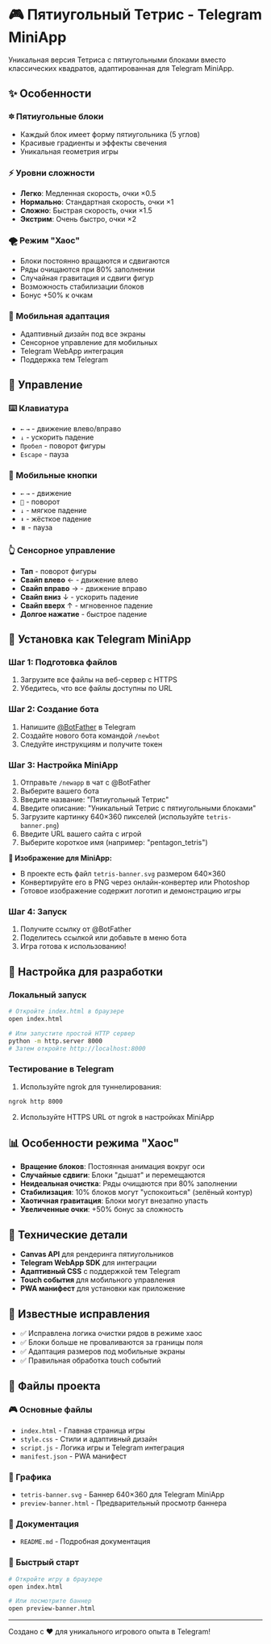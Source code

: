 # 🎮 Пятиугольный Тетрис - Telegram MiniApp

Уникальная версия Тетриса с пятиугольными блоками вместо классических квадратов, адаптированная для Telegram MiniApp.

## ✨ Особенности

### 🔯 Пятиугольные блоки
- Каждый блок имеет форму пятиугольника (5 углов)
- Красивые градиенты и эффекты свечения
- Уникальная геометрия игры

### ⚡ Уровни сложности
- **Легко**: Медленная скорость, очки ×0.5
- **Нормально**: Стандартная скорость, очки ×1
- **Сложно**: Быстрая скорость, очки ×1.5
- **Экстрим**: Очень быстро, очки ×2

### 🌪️ Режим "Хаос"
- Блоки постоянно вращаются и сдвигаются
- Ряды очищаются при 80% заполнении
- Случайная гравитация и сдвиги фигур
- Возможность стабилизации блоков
- Бонус +50% к очкам

### 📱 Мобильная адаптация
- Адаптивный дизайн под все экраны
- Сенсорное управление для мобильных
- Telegram WebApp интеграция
- Поддержка тем Telegram

## 🎯 Управление

### ⌨️ Клавиатура
- `←` `→` - движение влево/вправо
- `↓` - ускорить падение
- `Пробел` - поворот фигуры
- `Escape` - пауза

### 📱 Мобильные кнопки
- `←` `→` - движение
- `🔄` - поворот
- `↓` - мягкое падение
- `⬇️` - жёсткое падение
- `⏸️` - пауза

### 👆 Сенсорное управление
- **Тап** - поворот фигуры
- **Свайп влево** ← - движение влево
- **Свайп вправо** → - движение вправо  
- **Свайп вниз** ↓ - ускорить падение
- **Свайп вверх** ↑ - мгновенное падение
- **Долгое нажатие** - быстрое падение

## 🚀 Установка как Telegram MiniApp

### Шаг 1: Подготовка файлов
1. Загрузите все файлы на веб-сервер с HTTPS
2. Убедитесь, что все файлы доступны по URL

### Шаг 2: Создание бота
1. Напишите [@BotFather](https://t.me/botfather) в Telegram
2. Создайте нового бота командой `/newbot`
3. Следуйте инструкциям и получите токен

### Шаг 3: Настройка MiniApp
1. Отправьте `/newapp` в чат с @BotFather
2. Выберите вашего бота
3. Введите название: "Пятиугольный Тетрис"
4. Введите описание: "Уникальный Тетрис с пятиугольными блоками"
5. Загрузите картинку 640×360 пикселей (используйте `tetris-banner.png`)
6. Введите URL вашего сайта с игрой
7. Выберите короткое имя (например: "pentagon_tetris")

**🎨 Изображение для MiniApp:**
- В проекте есть файл `tetris-banner.svg` размером 640×360
- Конвертируйте его в PNG через онлайн-конвертер или Photoshop
- Готовое изображение содержит логотип и демонстрацию игры

### Шаг 4: Запуск
1. Получите ссылку от @BotFather
2. Поделитесь ссылкой или добавьте в меню бота
3. Игра готова к использованию!

## 🔧 Настройка для разработки

### Локальный запуск
```bash
# Откройте index.html в браузере
open index.html

# Или запустите простой HTTP сервер
python -m http.server 8000
# Затем откройте http://localhost:8000
```

### Тестирование в Telegram
1. Используйте ngrok для туннелирования:
```bash
ngrok http 8000
```
2. Используйте HTTPS URL от ngrok в настройках MiniApp

## 📊 Особенности режима "Хаос"

- **Вращение блоков**: Постоянная анимация вокруг оси
- **Случайные сдвиги**: Блоки "дышат" и перемещаются
- **Неидеальная очистка**: Ряды очищаются при 80% заполнении
- **Стабилизация**: 10% блоков могут "успокоиться" (зелёный контур)
- **Хаотичная гравитация**: Блоки могут внезапно упасть
- **Увеличенные очки**: +50% бонус за сложность

## 🎨 Технические детали

- **Canvas API** для рендеринга пятиугольников
- **Telegram WebApp SDK** для интеграции
- **Адаптивный CSS** с поддержкой тем Telegram
- **Touch события** для мобильного управления
- **PWA манифест** для установки как приложение

## 🐛 Известные исправления

- ✅ Исправлена логика очистки рядов в режиме хаос
- ✅ Блоки больше не проваливаются за границы поля
- ✅ Адаптация размеров под мобильные экраны
- ✅ Правильная обработка touch событий

## 📁 Файлы проекта

### 🎮 Основные файлы
- `index.html` - Главная страница игры
- `style.css` - Стили и адаптивный дизайн
- `script.js` - Логика игры и Telegram интеграция
- `manifest.json` - PWA манифест

### 🎨 Графика
- `tetris-banner.svg` - Баннер 640×360 для Telegram MiniApp
- `preview-banner.html` - Предварительный просмотр баннера

### 📖 Документация
- `README.md` - Подробная документация

### 🚀 Быстрый старт
```bash
# Откройте игру в браузере
open index.html

# Или посмотрите баннер
open preview-banner.html
```

---

Создано с ❤️ для уникального игрового опыта в Telegram!